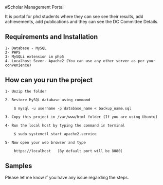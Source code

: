 #Scholar Management Portal

It is portal for phd students where they can see see their results, add achievements, add publications and they can see the DC Committee Details.

## Requirements and Installation

    1- Database - MySQL
    2- PHP5
    3- MySQLi extension in php5
    4- Localhost Sever- Apache2 (You can use any other server as per your convenience) 

## How can you run the project

    1- Unzip the folder

    2- Restore MySQL database using command
        
        $ mysql -u username -p database_name < backup_name.sql

    3- Copy this project in /var/www/html folder (If you are using Ubuntu)
    
    4- Run the local host by typing the command in terminal

        $ sudo systemctl start apache2.service

    5- Now open your web browser and type

        https://localhost   (By default port will be 8080)


## Samples

Please let me know if you have any issue regarding the steps.
